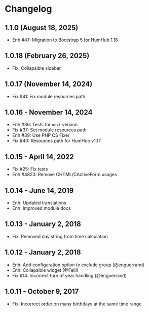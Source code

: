 Changelog
=========

1.1.0 (August 18, 2025)
-----------------------
- Enh #47: Migration to Bootstrap 5 for HumHub 1.18

1.0.18 (February 26, 2025)
---------------------------
- Fix: Collapsible sidebar

1.0.17 (November 14, 2024)
---------------------------
- Fix #41: Fix module resources path

1.0.16 - November 14, 2024 
---------------------------
- Enh #36: Tests for `next` version
- Fix #37: Set module resources path
- Enh #39: Use PHP CS Fixer
- Fix #40: Resources path for HumHub v1.17


1.0.15 - April 14, 2022
-----------------------
- Fix #25: Fix tests
- Enh #4823: Remove CHTML/CActiveForm usages


1.0.14 - June 14, 2019
------------------------
- Enh: Updated translations
- Enh: Improved module docs


1.0.13 - January 2, 2018
------------------------
- Fix: Removed day string from time calculation


1.0.12 - January 2, 2018
------------------------
- Enh: Add configuration option to exclude group (@enguerrand)
- Enh: Collapsible widget (@Felli)
- Fix #14: Incorrect turn of year handling (@enguerrand)


1.0.11 - October 9, 2017
------------------------
- Fix: Incorrect order on many birthdays at the same time range
